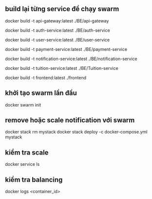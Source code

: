 
## build lại từng service để chạy swarm
docker build -t api-gateway:latest ./BE/api-gateway

docker build -t auth-service:latest ./BE/auth-service

docker build -t user-service:latest ./BE/user-service

docker build -t payment-service:latest ./BE/payment-service

docker build -t notification-service:latest ./BE/notification-service

docker build -t tuition-service:latest ./BE/Tuition-service

docker build -t frontend:latest ./frontend


## khởi tạo swarm lần đầu
docker swarm init

## remove hoặc scale notification với swarm
docker stack rm mystack
docker stack deploy -c docker-compose.yml mystack

## kiểm tra scale
docker service ls

## kiểm tra balancing 
docker logs <container_id>
